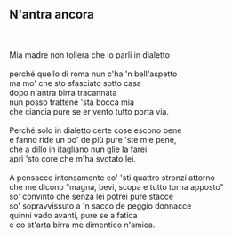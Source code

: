 <div class="col-md-3">
    <h2> N'antra ancora </h2>
    <br><br>
    Mia madre non tollera che io parli in dialetto
    <br><br>
    perché quello di roma nun c'ha 'n bell'aspetto<br>
    ma mo' che sto sfasciato sotto casa<br>
    dopo n'antra birra tracannata<br>
    nun posso trattené 'sta bocca mia<br>
    che ciancia pure se er vento tutto porta via. <br>
    <br>
    Perché solo in dialetto certe cose escono bene<br>
    e fanno ride un po' de più pure 'ste mie pene,<br>
    che a dillo in itagliano nun glie la farei<br>
    aprì 'sto core che m'ha svotato lei. <br>
    <br>
    A pensacce intensamente co' 'sti quattro stronzi attorno<br>
    che me dicono "magna, bevi, scopa e tutto torna apposto"<br>
    so' convinto che senza lei potrei pure stacce<br>
    so' sopravvissuto a 'n sacco de peggio donnacce<br>
    quinni vado avanti, pure se a fatica<br>
    e co st'arta birra me dimentico n'amica.<br>
</div>